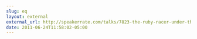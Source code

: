 ```yaml
---
slug: eq
layout: external
external_url: http://speakerrate.com/talks/7823-the-ruby-racer-under-the-hood/feedback
date: 2011-06-24T11:58:02-05:00
---
```

